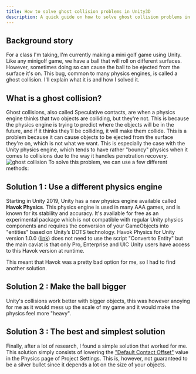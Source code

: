 ```yaml
---
title: How to solve ghost collision problems in Unity3D
description: A quick guide on how to solve ghost collision problems in Unity3D
---
```


## Background story

For a class I'm taking, I'm currently making a mini golf game using Unity. Like any minigolf game, we have a ball that will roll on different surfaces. However, sometimes doing so can cause the ball to be ejected from the surface it's on. This bug, common to many physics engines, is called a ghost collision. I'll explain what it is and how I solved it.

## What is a ghost collision?

Ghost collisions, also called Speculative contacts, are when a physics engine thinks that two objects are colliding, but they're not. This is because the physics engine is trying to predict where the objects will be in the future, and if it thinks they'll be colliding, it will make them collide. This is a problem because it can cause objects to be ejected from the surface they're on, which is not what we want. This is especially the case with the Unity physics engine, which tends to have rather "bouncy" physics when it comes to collisions due to the way it handles penetration recovery.
![ghost collision](https://docs.unity3d.com/uploads/Main/SpeculativeCCD5.gif)
To solve this problem, we can use a few different methods:

## Solution 1 : Use a different physics engine

Starting in Unity 2019, Unity has a new physics engine available called **Havok Physics**. This physics engine is used in many AAA games, and is known for its stability and accuracy. It's available for free as an experimental package which is not compatible with regular Unity physics components and requires the conversion of your GameObjects into "entities" based on Unity’s DOTS technology. Havok Physics for Unity version 1.0.0 ([link](https://docs.unity3d.com/Packages/com.havok.physics@1.0/manual/index.html)) does not need to use the script "Convert to Entity" but the main caviat is that only Pro, Enterprise and UIC Unity users have access to this Havok version at runtime.

This meant that Havok was a pretty bad option for me, so I had to find another solution.

## Solution 2 : Make the ball bigger

Unity's collisions work better with bigger objects, this was however anoying for me as it would mess up the scale of my game and it would make the physics feel more "heavy".

## Solution 3 : The best and simplest solution

Finally, after a lot of research, I found a simple solution that worked for me. This solution simply consists of lowering the ["Default Contact Offset"](https://docs.unity3d.com/ScriptReference/Physics-defaultContactOffset.html) value in the Physics page of Project Settings. This is, however, not guaranteed to be a silver bullet since it depends a lot on the size of your objects.
